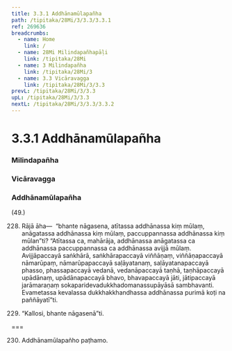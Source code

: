 ```yaml
---
title: 3.3.1 Addhānamūlapañha
path: /tipitaka/28Mi/3/3.3/3.3.1
ref: 269636
breadcrumbs:
  - name: Home
    link: /
  - name: 28Mi Milindapañhapāḷi
    link: /tipitaka/28Mi
  - name: 3 Milindapañha
    link: /tipitaka/28Mi/3
  - name: 3.3 Vicāravagga
    link: /tipitaka/28Mi/3/3.3
prevL: /tipitaka/28Mi/3/3.3
upL: /tipitaka/28Mi/3/3.3
nextL: /tipitaka/28Mi/3/3.3/3.3.2
---
```


# 3.3.1 Addhānamūlapañha

### Milindapañha

### Vicāravagga

### Addhānamūlapañha

(49.)

228. Rājā āha—  “bhante nāgasena, atītassa addhānassa kiṃ mūlaṃ, anāgatassa addhānassa kiṃ mūlaṃ, paccuppannassa addhānassa kiṃ mūlan”ti? “Atītassa ca, mahārāja, addhānassa anāgatassa ca addhānassa paccuppannassa ca addhānassa avijjā mūlaṃ. Avijjāpaccayā saṅkhārā, saṅkhārapaccayā viññāṇaṃ, viññāṇapaccayā nāmarūpaṃ, nāmarūpapaccayā saḷāyatanaṃ, saḷāyatanapaccayā phasso, phassapaccayā vedanā, vedanāpaccayā taṇhā, taṇhāpaccayā upādānaṃ, upādānapaccayā bhavo, bhavapaccayā jāti, jātipaccayā jarāmaraṇaṃ sokaparidevadukkhadomanassupāyāsā sambhavanti. Evametassa kevalassa dukkhakkhandhassa addhānassa purimā koṭi na paññāyatī”ti.

229. “Kallosi, bhante nāgasenā”ti.

===

230. Addhānamūlapañho paṭhamo.




